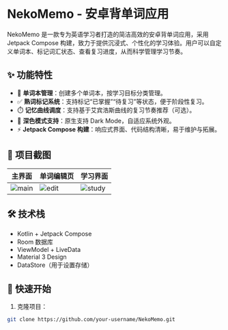 # NekoMemo - 安卓背单词应用

NekoMemo 是一款专为英语学习者打造的简洁高效的安卓背单词应用，采用 Jetpack Compose 构建，致力于提供沉浸式、个性化的学习体验。用户可以自定义单词本、标记词汇状态、查看复习进度，从而科学管理学习节奏。

## ✨ 功能特性

- 📘 **单词本管理**：创建多个单词本，按学习目标分类管理。
- ✅ **熟词标记系统**：支持标记“已掌握”“待复习”等状态，便于阶段性复习。
- ⏱️ **记忆曲线调度**：支持基于艾宾浩斯曲线的复习节奏推荐（可选）。
- 🌙 **深色模式支持**：原生支持 Dark Mode，自适应系统外观。
- ⚡ **Jetpack Compose 构建**：响应式界面、代码结构清晰，易于维护与拓展。

## 📱 项目截图

| 主界面 | 单词编辑页 | 学习界面 |
|--------|-------------|-----------|
| ![main](screenshots/main.png) | ![edit](screenshots/edit.png) | ![study](screenshots/study.png) |

## 🛠️ 技术栈

- Kotlin + Jetpack Compose
- Room 数据库
- ViewModel + LiveData
- Material 3 Design
- DataStore（用于设置存储）

## 🚀 快速开始

1. 克隆项目：

```bash
git clone https://github.com/your-username/NekoMemo.git
